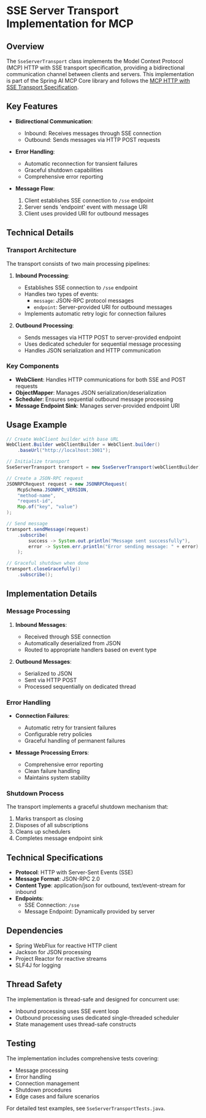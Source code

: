 # SSE Server Transport Implementation for MCP

## Overview

The `SseServerTransport` class implements the Model Context Protocol (MCP) HTTP with SSE transport specification, providing a bidirectional communication channel between clients and servers. This implementation is part of the Spring AI MCP Core library and follows the [MCP HTTP with SSE Transport Specification](https://spec.modelcontextprotocol.io/specification/basic/transports/#http-with-sse).

## Key Features

- **Bidirectional Communication**:
  - Inbound: Receives messages through SSE connection
  - Outbound: Sends messages via HTTP POST requests

- **Error Handling**:
  - Automatic reconnection for transient failures
  - Graceful shutdown capabilities
  - Comprehensive error reporting

- **Message Flow**:
  1. Client establishes SSE connection to `/sse` endpoint
  2. Server sends 'endpoint' event with message URI
  3. Client uses provided URI for outbound messages

## Technical Details

### Transport Architecture

The transport consists of two main processing pipelines:

1. **Inbound Processing**:
   - Establishes SSE connection to `/sse` endpoint
   - Handles two types of events:
     - `message`: JSON-RPC protocol messages
     - `endpoint`: Server-provided URI for outbound messages
   - Implements automatic retry logic for connection failures

2. **Outbound Processing**:
   - Sends messages via HTTP POST to server-provided endpoint
   - Uses dedicated scheduler for sequential message processing
   - Handles JSON serialization and HTTP communication

### Key Components

- **WebClient**: Handles HTTP communications for both SSE and POST requests
- **ObjectMapper**: Manages JSON serialization/deserialization
- **Scheduler**: Ensures sequential outbound message processing
- **Message Endpoint Sink**: Manages server-provided endpoint URI

## Usage Example

```java
// Create WebClient builder with base URL
WebClient.Builder webClientBuilder = WebClient.builder()
    .baseUrl("http://localhost:3001");

// Initialize transport
SseServerTransport transport = new SseServerTransport(webClientBuilder);

// Create a JSON-RPC request
JSONRPCRequest request = new JSONRPCRequest(
    McpSchema.JSONRPC_VERSION,
    "method-name",
    "request-id",
    Map.of("key", "value")
);

// Send message
transport.sendMessage(request)
    .subscribe(
        success -> System.out.println("Message sent successfully"),
        error -> System.err.println("Error sending message: " + error)
    );

// Graceful shutdown when done
transport.closeGracefully()
    .subscribe();
```

## Implementation Details

### Message Processing

1. **Inbound Messages**:
   - Received through SSE connection
   - Automatically deserialized from JSON
   - Routed to appropriate handlers based on event type

2. **Outbound Messages**:
   - Serialized to JSON
   - Sent via HTTP POST
   - Processed sequentially on dedicated thread

### Error Handling

- **Connection Failures**:
  - Automatic retry for transient failures
  - Configurable retry policies
  - Graceful handling of permanent failures

- **Message Processing Errors**:
  - Comprehensive error reporting
  - Clean failure handling
  - Maintains system stability

### Shutdown Process

The transport implements a graceful shutdown mechanism that:
1. Marks transport as closing
2. Disposes of all subscriptions
3. Cleans up schedulers
4. Completes message endpoint sink

## Technical Specifications

- **Protocol**: HTTP with Server-Sent Events (SSE)
- **Message Format**: JSON-RPC 2.0
- **Content Type**: application/json for outbound, text/event-stream for inbound
- **Endpoints**:
  - SSE Connection: `/sse`
  - Message Endpoint: Dynamically provided by server

## Dependencies

- Spring WebFlux for reactive HTTP client
- Jackson for JSON processing
- Project Reactor for reactive streams
- SLF4J for logging

## Thread Safety

The implementation is thread-safe and designed for concurrent use:
- Inbound processing uses SSE event loop
- Outbound processing uses dedicated single-threaded scheduler
- State management uses thread-safe constructs

## Testing

The implementation includes comprehensive tests covering:
- Message processing
- Error handling
- Connection management
- Shutdown procedures
- Edge cases and failure scenarios

For detailed test examples, see `SseServerTransportTests.java`.
